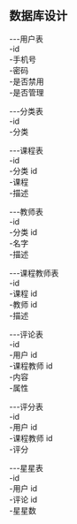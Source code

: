 ## 数据库设计

---用户表  
-id  
-手机号  
-密码  
-是否禁用  
-是否管理  

---分类表  
-id  
-分类  

---课程表  
-id  
-分类 id  
-课程  
-描述

---教师表  
-id  
-分类 id  
-名字  
-描述

---课程教师表  
-id  
-课程 id  
-教师 id  
-描述

---评论表  
-id  
-用户 id  
-课程教师 id  
-内容  
-属性

---评分表  
-id  
-用户 id  
-课程教师 id  
-评分

---星星表  
-id  
-用户 id  
-评论 id  
-星星数  